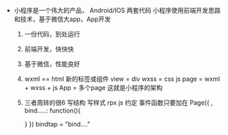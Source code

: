 - 小程序是一个伟大的产品，
  Android/IOS 两套代码
  小程序使用前端开发思路和技术，基于微信大app，App开发
  1. 一份代码，到处运行
  2. 前端开发，快快快
  3. 基于微信，性能良好

  1. wxml == html
    新的标签或组件 view = div
    wxss = css
    js
    page = wxml + wxss + js
    App = 多个page
    这就是小程序的架构
  2. 三者周转的很6
    写结构
    写样式 rpx
    js 约定 事件函数只要加在
    Page({
      ,
      bind.....: function(){

      }
    })
    bindtap = "bind...."